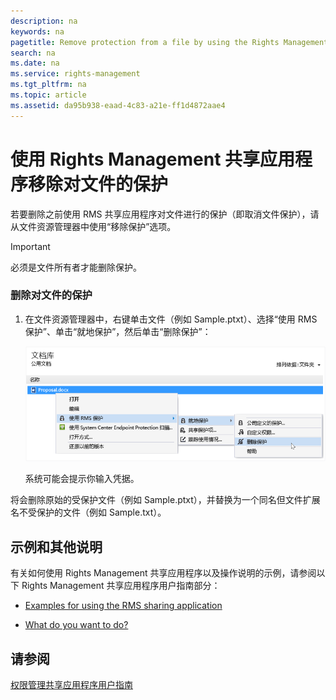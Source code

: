 ```yaml
---
description: na
keywords: na
pagetitle: Remove protection from a file by using the Rights Management sharing application
search: na
ms.date: na
ms.service: rights-management
ms.tgt_pltfrm: na
ms.topic: article
ms.assetid: da95b938-eaad-4c83-a21e-ff1d4872aae4
---
```

# 使用 Rights Management 共享应用程序移除对文件的保护
若要删除之前使用 RMS 共享应用程序对文件进行的保护（即取消文件保护），请从文件资源管理器中使用“移除保护”选项。

> [!IMPORTANT]
> 必须是文件所有者才能删除保护。

### 删除对文件的保护

1.  在文件资源管理器中，右键单击文件（例如 Sample.ptxt）、选择“使用 RMS 保护”、单击“就地保护”，然后单击“删除保护”：

    ![](../Image/ADRMS_MSRMSApp_RemoveProtection.png)

    系统可能会提示你输入凭据。

将会删除原始的受保护文件（例如 Sample.ptxt），并替换为一个同名但文件扩展名不受保护的文件（例如 Sample.txt）。

## 示例和其他说明
有关如何使用 Rights Management 共享应用程序以及操作说明的示例，请参阅以下 Rights Management 共享应用程序用户指南部分：

-   [Examples for using the RMS sharing application](../Topic/Rights_Management_sharing_application_user_guide.md#BKMK_SharingExamples)

-   [What do you want to do?](../Topic/Rights_Management_sharing_application_user_guide.md#BKMK_SharingInstructions)

## 请参阅
[权限管理共享应用程序用户指南](../Topic/Rights_Management_sharing_application_user_guide.md)

